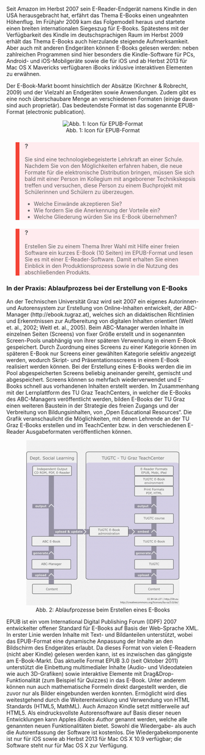 <!-- filename: 04_E-Reader-Formate_und_HTML5.md -->
<!-- title: E-Reader-Formate und HTML5 -->

Seit Amazon im Herbst 2007 sein E-Reader-Endgerät namens Kindle in den USA herausgebracht hat, erfährt das Thema E-Books einen ungeahnten Höhenflug. Im Frühjahr 2009 kam das Folgemodell heraus und startete einen breiten internationalen Siegeszug für E-Books. Spätestens mit der Verfügbarkeit des Kindle im deutschsprachigen Raum im Herbst 2009 erhält das Thema E-Books auch hierzulande steigende Aufmerksamkeit. Aber auch mit anderen Endgeräten können E-Books gelesen werden: neben zahlreichen Programmen sind hier besonders die Kindle-Software für PCs, Android- und iOS-Mobilgeräte sowie die für iOS und ab Herbst 2013 für Mac OS X Mavericks verfügbaren iBooks inklusive interaktiven Elementen zu erwähnen.

Der E-Book-Markt boomt hinsichtlich der Absätze (Kirchner &amp; Robrecht, 2009) und der Vielzahl an Endgeräten sowie Anwendungen. Zudem gibt es eine noch überschaubare Menge an verschiedenen Formaten (einige davon sind auch proprietär). Das bedeutendste Format ist das sogenannte EPUB-Format (electronic publication).

<center><figure>
  <img src="img/1_Icon_für_EPUBFormat.png" alt="Abb. 1: Icon für EPUB-Format">
  <figcaption>Abb. 1: Icon für EPUB-Format</figcaption>
</figure></center>


<blockquote style="background: #FFEBEE; border-left: 10px solid #F44336">

### ?

Sie sind eine technologiebegeisterte Lehrkraft an einer Schule. Nachdem Sie von den Möglichkeiten erfahren haben, die neue Formate für die elektronische Distribution bringen, müssen Sie sich bald mit einer Person im Kollegium mit angeborener Technikskepsis treffen und versuchen, diese Person zu einem Buchprojekt mit Schülerinnen und Schülern zu überzeugen.

- Welche Einwände akzeptieren Sie?
- Wie fordern Sie die Anerkennung der Vorteile ein?
- Welche Gliederung würden Sie ins E-Book übernehmen?

</blockquote>

<blockquote style="background: #FFEBEE; border-left: 10px solid #F44336">

### ?

Erstellen Sie zu einem Thema Ihrer Wahl mit Hilfe einer freien Software ein kurzes E-Book (10 Seiten) im EPUB-Format und lesen Sie es mit einer E-Reader-Software. Damit erhalten Sie einen Einblick in den Produktionsprozess sowie in die Nutzung des abschließenden Produkts.

</blockquote>

### In der Praxis: Ablaufprozess bei der Erstellung von E-Books

</blockquote> An der Technischen Universität Graz wird seit 2007 ein eigenes Autorinnen- und Autorensystem zur Erstellung von Online-Inhalten entwickelt, der ABC-Manager (http://ebook.tugraz.at), welches sich an didaktischen Richtlinien und Erkenntnissen zur Aufbereitung von digitalen Inhalten orientiert (Weitl et. al., 2002; Weitl et. al., 2005). Beim ABC-Manager werden Inhalte in einzelnen Seiten (Screens) von fixer Größe erstellt und in sogenannten Screen-Pools unabhängig von ihrer späteren Verwendung in einem E-Book gespeichert. Durch Zuordnung eines Screens zu einer Kategorie können im späteren E-Book nur Screens einer gewählten Kategorie selektiv angezeigt werden, wodurch Skript- und Präsentationsscreens in einem E-Book realisiert werden können. Bei der Erstellung eines E-Books werden die im Pool abgespeicherten Screens beliebig aneinander gereiht, gemischt und abgespeichert. Screens können so mehrfach wiederverwendet und E-Books schnell aus vorhandenen Inhalten erstellt werden. Im Zusammenhang mit der Lernplattform des TU Graz TeachCenters, in welcher die E-Books des ABC-Managers veröffentlicht werden, bilden E-Books der TU Graz einen weiteren Baustein in der Strategie des freien Zugangs und der Verbreitung von Bildungsinhalten, von „Open Educational Resources“. Die Grafik veranschaulicht die Möglichkeiten, mit denen Lehrende an der TU Graz E-Books erstellen und im TeachCenter bzw. in den verschiedenen E-Reader Ausgabeformaten veröffentlichen können.

<center><figure>
  <img src="img/2_Ablaufprozesse_beim_Erstellen_eines_EBooks.png" alt="Abb. 2: Ablaufprozesse beim Erstellen eines E-Books">
  <figcaption>Abb. 2: Ablaufprozesse beim Erstellen eines E-Books</figcaption>
</figure></center>


EPUB ist ein vom International Digital Publishing Forum (IDPF) 2007 entwickelter offener Standard für E-Books auf Basis der Web-Sprache XML. In erster Linie werden Inhalte mit Text- und Bildanteilen unterstützt, wobei das EPUB-Format eine dynamische Anpassung der Inhalte an den Bildschirm des Endgerätes erlaubt. Da dieses Format von vielen E-Readern (nicht aber Kindle) gelesen werden kann, ist es inzwischen das gängigste am E-Book-Markt. Das aktuelle Format EPUB 3.0 (seit Oktober 2011) unterstützt die Einbettung multimedialer Inhalte (Audio- und Videodateien wie auch 3D-Grafiken) sowie interaktive Elemente mit Drag&amp;Drop-Funktionalität (zum Beispiel für Quizzes) in das E-Book. Unter anderem können nun auch mathematische Formeln direkt dargestellt werden, die zuvor nur als Bilder eingebunden werden konnten. Ermöglicht wird dies weitestgehend durch die Weiterentwicklung und Verwendung von HTML Standards (HTML5, MathML). Auch Amazon Kindle setzt mittlerweile auf HTML5. Als eindrucksvollste Autorensoftware auf Basis dieser neuen Entwicklungen kann Apples *iBooks Author* genannt werden, welche alle genannten neuen Funktionalitäten bietet. Sowohl die Wiedergabe- als auch die Autorenfassung der Software ist kostenlos. Die Wiedergabekomponente ist nur für iOS sowie ab Herbst 2013 für Mac OS X 10.9 verfügbar; die Software steht nur für Mac OS X zur Verfügung.
